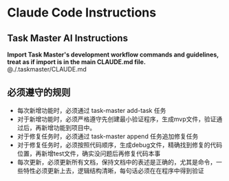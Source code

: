 # Claude Code Instructions

## Task Master AI Instructions
**Import Task Master's development workflow commands and guidelines, treat as if import is in the main CLAUDE.md file.**
@./.taskmaster/CLAUDE.md

## 必须遵守的规则
- 每次新增功能时，必须通过 task-master add-task 任务
- 对于新增功能时，必须严格遵守先创建最小验证程序，生成mvp文件，验证通过后，再新增功能到项目中。
- 对于修复任务时，必须通过 task-master append 任务追加修复任务
- 对于修复任务时，必须按照代码顺序，生成debug文件，精确找到修复的代码位置，再新增test文件，确实没问题后再修复代码本事
- 每次更新，必须更新所有文档，保持文档中的表述是正确的，尤其是命令，一些特性必须更新上去，逻辑结构清晰，每句话必须在在程序中得到验证